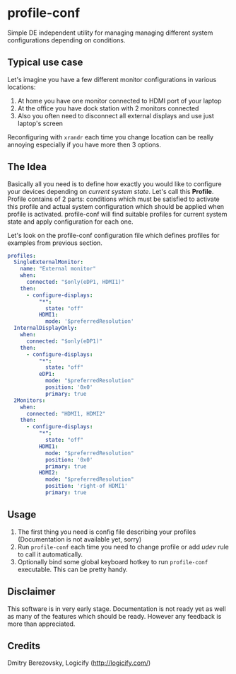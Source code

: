 profile-conf
===========

Simple DE independent utility for managing managing different system configurations depending on conditions.

Typical use case
----------------

Let's imagine you have a few different monitor configurations in various locations:

 1. At home you have one monitor connected to HDMI port of your laptop
 1. At the office you have dock station with 2 monitors connected
 1. Also you often need to disconnect all external displays and use just laptop's screen
  
Reconfiguring with ```xrandr``` each time you change location can be really annoying especially if you have more 
then 3 options.

The Idea
--------

Basically all you need is to define how exactly you would like to configure your devices depending on 
_current system state_.
Let's call this **Profile**. Profile contains of 2 parts: conditions which must be satisfied to activate this profile 
and actual system configuration which should be applied when profile is activated. 
profile-conf will find suitable profiles for current system state and apply configuration for each one.

Let's look on the profile-conf configuration file which defines profiles for examples from previous section.

```yaml
profiles:
  SingleExternalMonitor:
    name: "External monitor"
    when:
      connected: "$only(eDP1, HDMI1)"
    then:
      - configure-displays:
          "*":
            state: "off"
          HDMI1:
            mode: '$preferredResolution'
  InternalDisplayOnly:
    when:
      connected: "$only(eDP1)"
    then:
      - configure-displays:
          "*":
            state: "off"
          eDP1:
            mode: "$preferredResolution"
            position: '0x0'
            primary: true
  2Monitors:
    when:
      connected: "HDMI1, HDMI2"
    then:
      - configure-displays:
          "*":
            state: "off"
          HDMI1:
            mode: "$preferredResolution"
            position: '0x0'
            primary: true
          HDMI2:
            mode: "$preferredResolution"
            position: 'right-of HDMI1'
            primary: true
```

Usage
-----

1. The first thing you need is config file describing your profiles (Documentation is not available yet, sorry)
2. Run ```profile-conf``` each time you need to change profile or add _udev_ rule to call it automatically.
3. Optionally bind some global keyboard hotkey to run ```profile-conf``` executable. This can be pretty handy.

Disclaimer
----------

This software is in very early stage. Documentation is not ready yet as well as many of the features which should be ready.
However any feedback is more than appreciated.

Credits
-------
Dmitry Berezovsky, Logicify (http://logicify.com/)